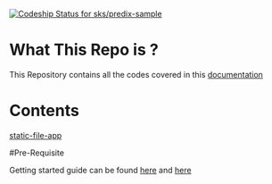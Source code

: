 [ ![Codeship Status for sks/predix-sample](https://codeship.com/projects/10fbfcf0-6aca-0133-d0a6-62b058ef9788/status?branch=master)](https://codeship.com/projects/114978)

# What This Repo is ?

This Repository contains all the codes covered in this [documentation](https://sks.gitbooks.io/my-road-2-industrial-applications/content/)

# Contents

[static-file-app](static-file-app/README.md)


#Pre-Requisite

Getting started guide can be found [here](https://www.predix.io/docs#NMUzbg4y) and [here](prerequisite.md)
